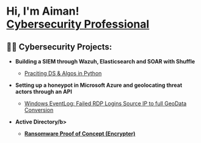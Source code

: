 <h1>Hi, I'm Aiman! <br/><a href="https://www.linkedin.com/in/aiman-ra">Cybersecurity Professional</a>

<h2>👨‍💻 Cybersecurity Projects:</h2>

- <b>Building a SIEM through Wazuh, Elasticsearch and SOAR with Shuffle</b>
  - [Praciting DS & Algos in Python](https://github.com/joshmadakor1/Algorithms-Practice)

- <b>Setting up a honeypot in Microsoft Azure and geolocating threat actors through an API</b>
  - [Windows EventLog: Failed RDP Logins Source IP to full GeoData Conversion](https://github.com/joshmadakor1/Sentinel-Lab)

- <b>Active Directory/b>
  - [Ransomware Proof of Concept (Encrypter)](https://github.com/joshmadakor1/EncrypterPOC)


<!--
**joshmadakor1/joshmadakor1** is a ✨ _special_ ✨ repository because its `README.md` (this file) appears on your GitHub profile.

Here are some ideas to get you started:

- 🔭 I’m currently working on ...
- 🌱 I’m currently learning ...
- 👯 I’m looking to collaborate on ...
- 🤔 I’m looking for help with ...
- 💬 Ask me about ...
- 📫 How to reach me: ...
- 😄 Pronouns: ...
- ⚡ Fun fact: ...
-->
